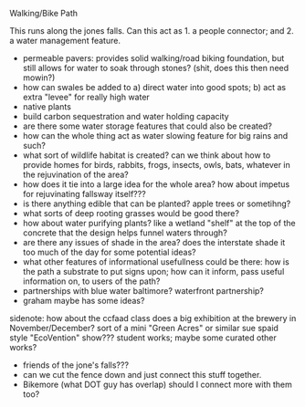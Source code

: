 Walking/Bike Path

This runs along the jones falls. Can this act as 1. a people connector; and 2. a water management feature.

- permeable pavers: provides solid walking/road biking foundation, but still allows for water to soak through stones? (shit, does this then need mowin?)
- how can swales be added to a) direct water into good spots; b) act as extra "levee" for really high water
- native plants
- build carbon sequestration and water holding capacity
- are there some water storage features that could also be created?
- how can the whole thing act as water slowing feature for big rains and such?
- what sort of wildlife habitat is created? can we think about how to provide homes for birds, rabbits, frogs, insects, owls, bats, whatever in the rejuvination of the area? 
- how does it tie into a large idea for the whole area? how about impetus for rejuvinating fallsway itself???
- is there anything edible that can be planted? apple trees or sometihng?
- what sorts of deep rooting grasses would be good there?
- how about water purifying plants? like a wetland "shelf" at the top of the concrete that the design helps funnel waters through?
- are there any issues of shade in the area? does the interstate shade it too much of the day for some potential ideas?
- what other features of informational usefullness could be there: how is the path a substrate to put signs upon; how can it inform, pass useful information on, to users of the path?
- partnerships with blue water baltimore? waterfront partnership?
- graham maybe has some ideas?

sidenote: how about the ccfaad class does a big exhibition at the brewery in November/December? sort of a mini "Green Acres" or similar sue spaid style "EcoVention" show??? student works; maybe some curated other works?

- friends of the jone's falls???
- can we cut the fence down and just connect this stuff together.
- Bikemore (what DOT guy has overlap) should I connect more with them too?



